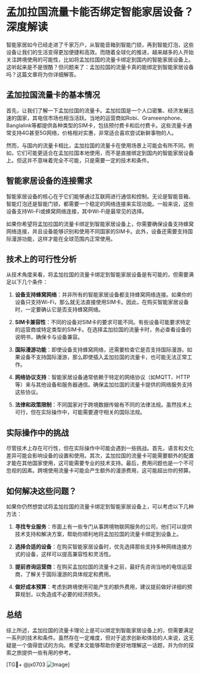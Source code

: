 # 孟加拉国流量卡能否绑定智能家居设备？深度解读

智能家居如今已经走进了千家万户，从智能音箱到智能门锁，再到智能灯泡，这些设备让我们的生活变得更加便捷和高效。而随着全球化的推进，越来越多的人开始关注跨境使用的可能性，比如将孟加拉国的流量卡绑定到国内的智能家居设备上。这听起来是不是很酷？但问题来了：孟加拉国的流量卡真的能绑定到智能家居设备吗？这篇文章将为你详细解答。

## 孟加拉国流量卡的基本情况

首先，让我们了解一下孟加拉国的流量卡。孟加拉国是一个人口密集、经济发展迅速的国家，其电信市场也相当活跃。当地的运营商如Robi、Grameenphone、Banglalink等都提供各种类型的SIM卡，包括预付费卡和后付费卡。这些流量卡通常支持4G甚至5G网络，价格相对实惠，非常适合喜欢尝试新鲜事物的人。

然而，与国内的流量卡相比，孟加拉国的流量卡在使用场景上可能会有所不同。例如，它们可能更适合在孟加拉国本地使用，而不是直接绑定到国内的智能家居设备上。但这并不意味着完全不可能，只是需要一定的技术和条件。

## 智能家居设备的连接需求

智能家居设备的核心在于它们能够通过互联网进行通信和控制。无论是智能音箱、智能灯泡还是智能门锁，都需要一个稳定的网络连接来实现功能。一般来说，这些设备支持Wi-Fi或蜂窝网络连接，其中Wi-Fi是最常见的选择。

如果你希望将孟加拉国的流量卡绑定到智能家居设备上，你需要确保设备支持蜂窝网络连接，并且设备能够识别和使用不同国家的SIM卡。此外，设备还需要支持国际漫游功能，这样才能在全球范围内正常使用。

## 技术上的可行性分析

从技术角度来看，将孟加拉国的流量卡绑定到智能家居设备是有可能的，但需要满足以下几个条件：

1. **设备支持蜂窝网络**：并非所有的智能家居设备都支持蜂窝网络连接。如果你的设备只支持Wi-Fi，那么就无法直接使用SIM卡。因此，在购买智能家居设备时，一定要确认它是否支持蜂窝网络。

2. **SIM卡兼容性**：不同的设备对SIM卡的要求可能不同。有些设备可能要求特定的运营商或特定类型的SIM卡。在选择孟加拉国的流量卡时，务必查看设备的说明书，确保卡与设备兼容。

3. **国际漫游功能**：即使设备支持蜂窝网络，还需要检查它是否支持国际漫游。如果设备不支持国际漫游，那么即使插入孟加拉国的流量卡，也可能无法正常工作。

4. **网络协议支持**：智能家居设备通常依赖于特定的网络协议（如MQTT、HTTP等）来与其他设备和服务器通信。确保孟加拉国的流量卡提供的网络服务支持这些协议。

5. **法律和政策限制**：不同国家对于跨境数据传输有不同的法律法规。虽然技术上可行，但在实际操作中，可能需要遵守相关的国际法规。

## 实际操作中的挑战

尽管技术上存在可行性，但在实际操作中可能会遇到一些挑战。首先，语言和文化差异可能会影响设备的设置和使用。其次，孟加拉国的流量卡可能需要额外的配置才能在其他国家使用，这可能需要专业的技术支持。最后，费用问题也是一个不可忽视的因素。跨境使用流量卡可能会产生额外的漫游费用，这可能超出你的预算。

## 如何解决这些问题？

如果你仍然想尝试将孟加拉国的流量卡绑定到智能家居设备上，可以考虑以下几种方法：

1. **寻找专业服务**：市面上有一些专门从事跨境物联网服务的公司，他们可以提供技术支持和解决方案，帮助你顺利地将孟加拉国的流量卡绑定到设备上。

2. **选择合适的设备**：在购买智能家居设备时，优先选择那些支持多种网络连接方式的设备，这样可以提高兼容性和灵活性。

3. **提前咨询运营商**：在购买孟加拉国的流量卡之前，最好先咨询当地的电信运营商，了解关于国际漫游的具体规定和费用。

4. **做好成本预算**：考虑到跨境使用可能产生的额外费用，建议提前做好详细的预算规划，以免造成不必要的经济损失。

## 总结

综上所述，孟加拉国的流量卡理论上是可以绑定到智能家居设备上的，但需要满足一系列的技术和条件。虽然存在一定难度，但对于追求创新和体验的人来说，这无疑是一个值得尝试的方向。希望本文能够帮助你更好地理解这一话题，并为你的探索之旅提供一些有用的参考。

[TG💪+ @jx0703 ![Image](https://github.com/user-attachments/assets/dbca1d08-cadb-493c-b0ec-ad6f7a83f270)]
